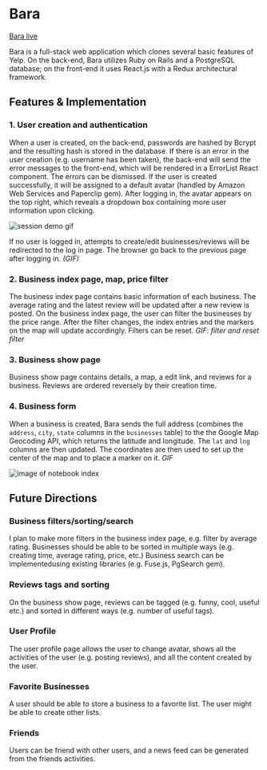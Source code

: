 # Bara

[Bara live][heroku]

[heroku]: http://bara-.herokuapp.com/

Bara is a full-stack web application which clones several basic features of Yelp.  On the back-end, Bara utilizes Ruby on Rails and a PostgreSQL database; on the front-end it uses React.js with a Redux architectural framework.  

## Features & Implementation

### 1. User creation and authentication
When a user is created, on the back-end,  passwords are hashed by Bcrypt and the resulting hash is stored in the database.
If there is an error in the user creation (e.g. username has been taken), the back-end will send the error messages to the front-end, which will be rendered in a ErrorList React component. The errors can be dismissed.
If the user is created successfully, it will be assigned to a default avatar (handled by Amazon Web Services and Paperclip gem).
After logging in, the avatar appears on the top right, which reveals a dropdown box containing more user information upon clicking.

![session demo gif](docs/demo-gif/session-demo.gif)

If no user is logged in, attempts to create/edit businesses/reviews will be redirected to the log in page. The browser go back to the previous page after logging in.
*(GIF)*

### 2. Business index page, map, price filter
The business index page contains basic information of each business. The average rating and the latest review will be updated after a new review is posted.
On the business index page, the user can filter the businesses by the price range. After the filter changes, the index entries and the markers on the map will update accordingly. Filters can be reset.
*GIF: filter and reset filter*

### 3. Business show page
Business show page contains details, a map, a edit link, and reviews for a business. Reviews are ordered reversely by their creation time.

### 4. Business form
When a business is created, Bara sends the full address (combines the `address`, `city`, `state` columns in the `businesses` table) to the the Google Map Geocoding API, which returns the latitude and longitude. The `lat` and `lng` columns are then updated. The coordinates are then used to set up the center of the map and to place a marker on it.
*GIF*

![image of notebook index](wireframes/home-logged-in.png)

## Future Directions

### Business filters/sorting/search
I plan to make more filters in the business index page, e.g. filter by average rating.
Businesses should be able to be sorted in multiple ways (e.g. creating time, average rating, price, etc.)
Business search can be implementedusing existing libraries (e.g. Fuse.js, PgSearch gem).  

### Reviews tags and sorting
On the business show page, reviews can be tagged (e.g. funny, cool, useful etc.) and sorted in different ways (e.g. number of useful tags).

### User Profile
The user profile page allows the user to change avatar, shows all the activities of the user (e.g. posting reviews), and all the content created by the user.

### Favorite Businesses
A user should be able to store a business to a favorite list. The user might be able to create other lists.

### Friends
Users can be friend with other users, and a news feed can be generated from the friends activities.
